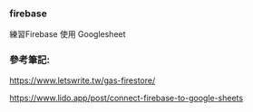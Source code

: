 ### firebase
練習Firebase 使用 Googlesheet


### 參考筆記:
https://www.letswrite.tw/gas-firestore/

https://www.lido.app/post/connect-firebase-to-google-sheets

